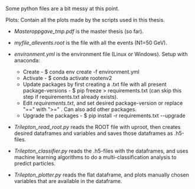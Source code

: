 Some python files are a bit messy at this point.

Plots: Contain all the plots made by the scripts used in this thesis.

* *Masteroppgave_tmp.pdf* is the master thesis (so far).

* *myfile_allevents.root* is the file with all the events (N1=50 GeV).

* *environment.yml* is the environment file (Linux or Windows). Setup with anaconda:
  - Create - $ conda env create -f environment.yml
  - Activate - $ conda activate rootenv2
  - Update packages by first creating a .txt file with all present package-versions - $ pip freeze > requirements.txt (can skip this step if requirements.txt already exists). 
  - Edit *requirements.txt*, and set desired package-version or replace "==" with ">=" . Can also add other packages.
  - Upgrade the packages - $ pip install -r requirements.txt --upgrade
  
* *Trilepton_read_root.py* reads the ROOT file with uproot, then creates desired dataframes and variables and saves those dataframes as .h5-files.

* *Trilepton_classifier.py* reads the .h5-files with the dataframes, and uses machine learning algorithms to do a multi-classification analysis to predict particles.

* *Trilepton_plotter.py* reads the flat dataframe, and plots manually chosen variables that are available in the dataframe.
